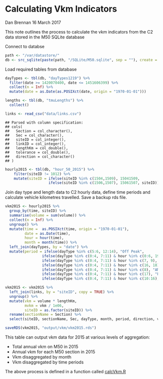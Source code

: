 Calculating Vkm Indicators
================
Dan Brennan
16 March 2017

This note outlines the process to calculate the vkm indicators from the C2 data stored in the M50 SQLite database

Connect to databse

``` r
path <- "/var/datastore/"
db <- src_sqlite(paste(path, "/SQLite/M50.sqlite", sep = ""), create = FALSE)
```

Load required tables from database

``` r
dayTypes <- tbl(db, "dayTypes1219") %>% 
  filter(date >= 1420070400, date <= 1451606399) %>% 
  collect(n = Inf) %>% 
  mutate(date = as.Date(as.POSIXct(date, origin = "1970-01-01")))

lengths <- tbl(db, "tmuLengths") %>% 
  collect()

links <- read_csv("data/links.csv")
```

    ## Parsed with column specification:
    ## cols(
    ##   Section = col_character(),
    ##   Sec = col_character(),
    ##   siteID = col_integer(),
    ##   linkID = col_integer(),
    ##   lengthKm = col_double(),
    ##   tolerance = col_double(),
    ##   direction = col_character()
    ## )

``` r
hourly2015 <- tbl(db, "hour_50_2015") %>% 
    filter(siteID != 1012) %>% 
    mutate(siteID = ifelse(siteID %in% c(1504,1509), 15041509,
                    ifelse(siteID %in% c(1506,1507), 15061507, siteID)))
```

Join day type and length data to C2 hourly data, define time periods and calculate vehicle kilometres travelled. Save a backup rds file.

``` r
vkm2015 <- hourly2015 %>%
  group_by(time, siteID) %>% 
  summarise(volume = sum(volume)) %>%
  collect(n = Inf) %>% 
  ungroup() %>% 
  mutate(time =  as.POSIXct(time, origin = "1970-01-01"),
         date = as.Date(time),
         hour = hour(time),
         month = month(time)) %>% 
  left_join(dayTypes, by = "date") %>% 
  mutate(period = ifelse(dayType %in% c(5:6, 12:14), "Off Peak",
                 ifelse(dayType %in% c(0:4, 7:11) & hour %in% c(0:6, 19:23), "Off Peak",
                 ifelse(dayType %in% c(0:4, 7:11) & hour %in% c(7, 9), "AM Peak Shoulders",
                 ifelse(dayType %in% c(0:4, 7:11) & hour %in% c(16, 18), "PM Peak Shoulders",
                 ifelse(dayType %in% c(0:4, 7:11) & hour %in% c(8), "AM Peak Hour",
                 ifelse(dayType %in% c(0:4, 7:11) & hour %in% c(17), "PM Peak Hour",
                 ifelse(dayType %in% c(0:4, 7:11) & hour %in% c(10:16), "Inter Peak", NA)))))))) 

vkm2015 <- vkm2015 %>% 
  left_join(links, by = "siteID", copy = TRUE) %>%
  ungroup() %>% 
  mutate(vkm = volume * lengthKm,
         mvkm = vkm / 1e06,
         siteID = as.factor(siteID)) %>% 
  rename(sectionName = Section) %>% 
  select(siteID, sectionName, Sec, dayType, month, period, direction, vkm, mvkm)

saveRDS(vkm2015, "output/vkm/vkm2015.rds")
```

This table can output vkm data for 2015 at various levels of aggregation:

-   Total annual vkm on M50 in 2015
-   Annual vkm for each M50 section in 2015
-   Vkm disaggregated by month
-   Vkm disaggregated by time periods

The above process is defined in a function called [calcVkm.R](/R/calcVkm.R)
